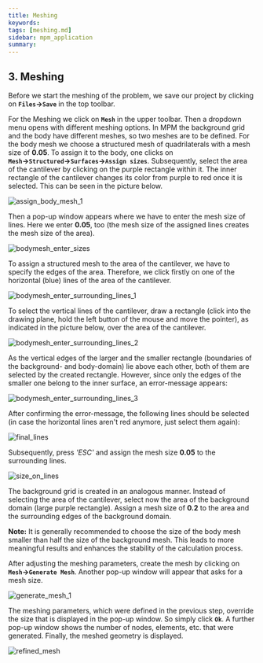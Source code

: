 ```yaml
---
title: Meshing
keywords: 
tags: [meshing.md]
sidebar: mpm_application
summary: 
---
```


## 3. Meshing
Before we start the meshing of the problem, we save our project by clicking on **`Files`&rightarrow;`Save`** in the top toolbar. 
 
For the Meshing we click on **`Mesh`** in the upper toolbar. Then a dropdown menu opens with different meshing options. In MPM the background grid and the body have different meshes, so two meshes are to be defined. For the body mesh we choose a structured mesh of quadrilaterals with a mesh size of **0.05**. To assign it to the body, one clicks on **`Mesh`&rightarrow;`Structured`&rightarrow;`Surfaces`&rightarrow;`Assign sizes`**. Subsequently, select the area of the cantilever by clicking on the purple rectangle within it. The inner rectangle of the cantilever changes its color from purple to red once it is selected. This can be seen in the picture below.

![assign_body_mesh_1](https://user-images.githubusercontent.com/51473791/168785222-28198d44-991a-4d50-9c42-892504e7b806.png)


Then a pop-up window appears where we have to enter the mesh size of lines. Here we enter **0.05**, too (the mesh size of the assigned lines creates the mesh size of the area). 

![bodymesh_enter_sizes](https://user-images.githubusercontent.com/51473791/190999754-934c1ee9-e118-4ddc-b9b7-828a5fe6ae1a.jpg)

To assign a structured mesh to the area of the cantilever, we have to specify the edges of the area. Therefore, we click firstly on one of the horizontal (blue) lines of the area of the cantilever.

![bodymesh_enter_surrounding_lines_1](https://user-images.githubusercontent.com/51473791/191000193-4f8d1395-8570-4e1f-8e28-db843173b354.jpg)

To select the vertical lines of the cantilever, draw a rectangle (click into the drawing plane, hold the left button of the mouse and move the pointer), as indicated in the picture below, over the area of the cantilever. 

![bodymesh_enter_surrounding_lines_2](https://user-images.githubusercontent.com/51473791/191000262-fe2cf0a1-5b6e-4d56-a8cb-376a54a54359.jpg)

As the vertical edges of the larger and the smaller rectangle (boundaries of the background- and body-domain) lie above each other, both of them are selected by the created rectangle. However, since only the edges of the smaller one belong to the inner surface, an error-message appears:

![bodymesh_enter_surrounding_lines_3](https://user-images.githubusercontent.com/51473791/191000297-1a883ceb-d3c1-4782-a969-edf62fad323c.jpg)

After confirming the error-message, the following lines should be selected (in case the horizontal lines aren't red anymore, just select them again):

![final_lines](https://user-images.githubusercontent.com/51473791/191000366-28d219af-b8ae-470c-8dde-bc3379175dba.jpg)

Subsequently, press *'ESC'* and assign the mesh size **0.05** to the surrounding lines. 

![size_on_lines](https://user-images.githubusercontent.com/51473791/191000597-291537e2-2b47-46c7-b10e-9c0450828c9d.jpg)

The background grid is created in an analogous manner. Instead of selecting the area of the cantilever, select now the area of the background domain (large purple rectangle). Assign a mesh size of **0.2** to the area and the surrounding edges of the background domain.

**Note:** It is generally recommended to choose the size of the body mesh smaller than half the size of the background mesh. This leads to more meaningful results and enhances the stability of the calculation process. 

After adjusting the meshing parameters, create the mesh by clicking on **`Mesh`&rightarrow;`Generate Mesh`**. Another pop-up window will appear that asks for a mesh size. 

![generate_mesh_1](https://user-images.githubusercontent.com/51473791/168788863-66d50217-3464-4a06-9467-4221f8817bfb.png)

The meshing parameters, which were defined in the previous step, override the size that is displayed in the pop-up window. So simply click **`Ok`**. A further pop-up window shows the number of nodes, elements, etc. that were generated. Finally, the meshed geometry is displayed.

![refined_mesh](https://user-images.githubusercontent.com/51473791/191000975-fb7b4628-4276-4f12-8e06-6d0c055f22f0.jpg)

